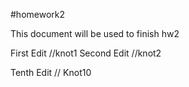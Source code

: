 #homework2

This document will be used to finish hw2

First Edit //knot1
Second Edit //knot2

Tenth Edit // Knot10
